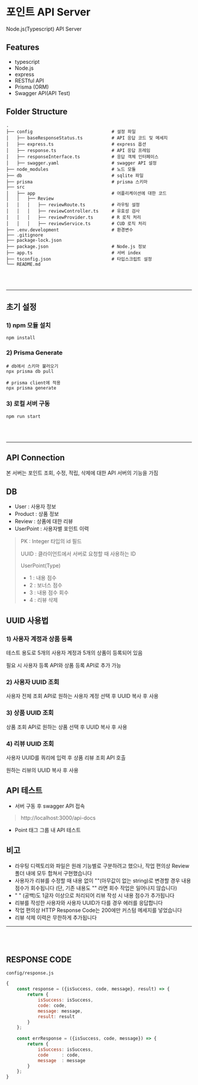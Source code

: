 # 포인트 API Server

Node.js(Typescript) API Server

## Features

- typescript
- Node.js
- express
- RESTful API
- Prisma (ORM)
- Swagger API(API Test)

## Folder Structure

```
.
├── config                              # 설정 파일
│   ├── baseResponseStatus.ts           # API 응답 코드 및 메세지
│   ├── express.ts                      # express 옵션
│   ├── response.ts                     # API 응답 프레임
│   ├── responseInterface.ts            # 응답 객체 인터페이스
│   ├── swagger.yaml                    # swagger API 설정
├── node_modules                        # 노드 모듈
├── db                                  # sqlite 파일
├── prisma                              # prisma 스키마
├── src
│   ├── app                             # 어플리케이션에 대한 코드
│   │   ├── Review                      
│   │   │   ├── reviewRoute.ts          # 라우팅 설정
│   │   │   ├── reviewController.ts     # 유효성 검사
│   │   │   ├── reviewProvider.ts       # R 로직 처리
│   │   │   ├── reviewService.ts        # CUD 로직 처리
├── .env.development                    # 환경변수                          
├── .gitignore
├── package-lock.json
├── package.json                        # Node.js 정보
├── app.ts                              # 서버 index
├── tsconfig.json                       # 타입스크립트 설정
└── README.md
```

<br>
<br>

---
## 초기 설정
### 1) npm 모듈 설치
```shell
npm install
```

### 2) Prisma Generate
```shell
# db에서 스키마 불러오기
npx prisma db pull

# prisma client에 적용
npx prisma generate
```

### 3) 로컬 서버 구동
```shell
npm run start
```

<br>
<br>

---

## API Connection

본 서버는 포인트 조회, 수정, 적립, 삭제에 대한 API 서버의 기능을 가짐

## DB
- User : 사용자 정보
- Product : 상품 정보
- Review : 상품에 대한 리뷰
- UserPoint : 사용자별 포인트 이력

> PK : Integer 타입의 id 필드
>
> UUID : 클라이언트에서 서버로 요청할 때 사용하는 ID
> 
> UserPoint(Type)
> - 1 : 내용 점수
> - 2 : 보너스 점수
> - 3 : 내용 점수 회수
> - 4 : 리뷰 삭제

## UUID 사용법
### 1) 사용자 계정과 상품 등록
테스트 용도로 5개의 사용자 계정과 5개의 상품이 등록되어 있음

필요 시 사용자 등록 API와 상품 등록 API로 추가 가능

### 2) 사용자 UUID 조회
사용자 전체 조회 API로 원하는 사용자 계정 선택 후 UUID 복사 후 사용

### 3) 상품 UUID 조회
상품 조회 API로 원하는 상품 선택 후 UUID 복사 후 사용

### 4) 리뷰 UUID 조회
사용자 UUID를 쿼리에 입력 후 상품 리뷰 조회 API 호출

원하는 리뷰의 UUID 복사 후 사용

## API 테스트
- 서버 구동 후 swagger API 접속
> http://localhost:3000/api-docs

- Point 태그 그룹 내 API 테스트

## 비고
- 라우팅 디렉토리와 파일은 원래 기능별로 구분하려고 했으나, 작업 편의상 Review 폴더 내에 모두 합쳐서 구현했습니다
- 사용자가 리뷰를 수정할 때 내용 없이 ""(아무값이 없는 string)로 변경할 경우 내용 점수가 회수됩니다 (단, 기존 내용도 "" 라면 회수 작업은 일어나지 않습니다)
- " " (공백)도 1글자 이상으로 처리되어 리뷰 작성 시 내용 점수가 추가됩니다
- 리뷰를 작성한 사용자와 사용자 UUID가 다를 경우 에러를 응답합니다
- 작업 편의상 HTTP Response Code는 200에만 커스텀 메세지를 넣었습니다
- 리뷰 삭제 이력은 무한하게 추가됩니다

---

<br>
<br>

## RESPONSE CODE
`config/response.js`
```javascript
{
    const response = ({isSuccess, code, message}, result) => {
        return {
            isSuccess: isSuccess,
            code: code,
            message: message,
            result: result
        }
    };
    
    const errResponse = ({isSuccess, code, message}) => {
        return {
            isSuccess: isSuccess,
            code     : code,
            message  : message
        }
    };
}
```
